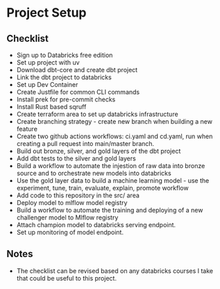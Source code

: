 # Project Setup
## Checklist
- Sign up to Databricks free edition
- Set up project with uv
- Download dbt-core and create dbt project
- Link the dbt project to databricks
- Set up Dev Container
- Create Justfile for common CLI commands
- Install prek for pre-commit checks
- Install Rust based sqruff
- Create terraform area to set up databricks infrastructure
- Create branching strategy - create new branch when building a new feature
- Create two github actions workflows: ci.yaml and cd.yaml, run when creating a pull request into main/master branch.
- Build out bronze, silver, and gold layers of the dbt project
- Add dbt tests to the silver and gold layers
- Build a workflow to automate the injestion of raw data into bronze source and to orchestrate new models into databricks
- Use the gold layer data to build a machine learning model - use the experiment, tune, train, evaluate, explain, promote workflow
- Add code to this repository in the src/ area
- Deploy model to mlflow model registry
- Build a workflow to automate the training and deploying of a new challenger model to Mlflow registry
- Attach champion model to databricks serving endpoint.
- Set up monitoring of model endpoint.

## Notes
- The checklist can be revised based on any databricks courses I take that could be useful to this project.
